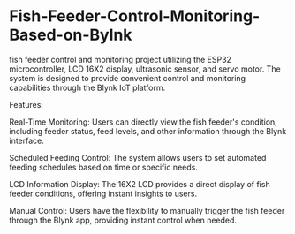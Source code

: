 # Fish-Feeder-Control-Monitoring-Based-on-Bylnk
fish feeder control and monitoring project utilizing the ESP32 microcontroller, LCD 16X2 display, ultrasonic sensor, and servo motor. The system is designed to provide convenient control and monitoring capabilities through the Blynk IoT platform.

Features:

Real-Time Monitoring: 
Users can directly view the fish feeder's condition, including feeder status, feed levels, and other information through the Blynk interface.

Scheduled Feeding Control: 
The system allows users to set automated feeding schedules based on time or specific needs.

LCD Information Display: 
The 16X2 LCD provides a direct display of fish feeder conditions, offering instant insights to users.

Manual Control: 
Users have the flexibility to manually trigger the fish feeder through the Blynk app, providing instant control when needed.

